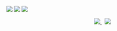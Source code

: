 [![](http://github-profile-summary-cards.vercel.app/api/cards/profile-details?username=OasisVee&theme=rose_pine)](https://github.com/OasisVee)
[![](http://github-profile-summary-cards.vercel.app/api/cards/stats?username=OasisVee&theme=rose_pine)](https://github.com/OasisVee) [![](http://github-profile-summary-cards.vercel.app/api/cards/repos-per-language?username=OasisVee&theme=rose_pine)](https://github.com/OasisVee)

<div align="center">
    <a href="https://discord.com/users/967152107922792478">
        <img src="https://lanyard.cnrad.dev/api/967152107922792478?bg=181825&borderRadius=12px&animated=true&idleMessage=i%27m%20not%20doing%20anything%20rn%20%3A%29&showDisplayName=true" />
    </a>
    &nbsp;
    <a href="https://github.com/OasisVee/github-readme-stats">
        <img src="https://github-readme-stats.vercel.app/api?username=OasisVee&show_icons=true&bg_color=181825&text_color=cdd6f4&icon_color=cba6f7&title_color=cba6f7&hide_border=true&border_radius=12&include_all_commits=true&custom_title=My%20GitHub%20Stats">
    </a>
</div>

